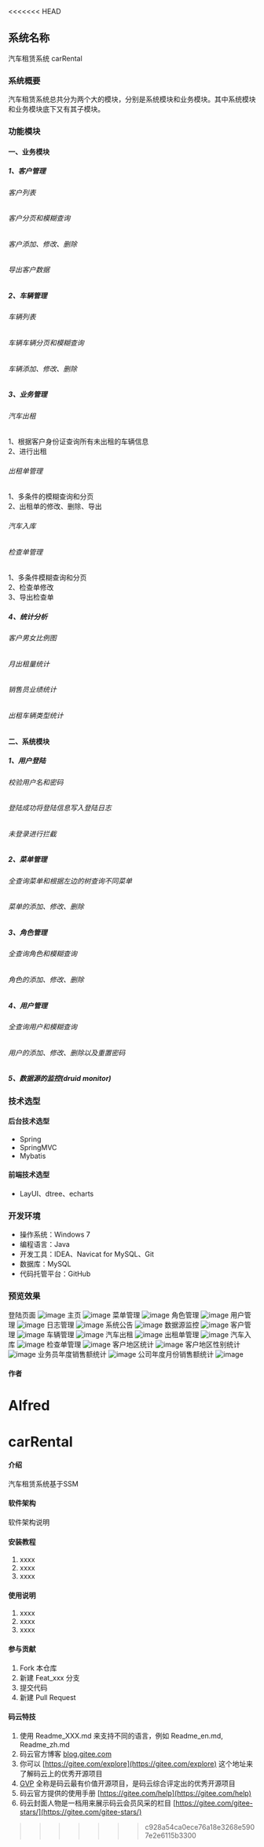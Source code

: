 <<<<<<< HEAD
## 系统名称 
汽车租赁系统 carRental
### 系统概要
汽车租赁系统总共分为两个大的模块，分别是系统模块和业务模块。其中系统模块和业务模块底下又有其子模块。
### 功能模块
#### 一、业务模块
##### 1、客户管理
###### 客户列表
###### 客户分页和模糊查询
###### 客户添加、修改、删除
###### 导出客户数据
##### 2、车辆管理
###### 车辆列表
###### 车辆车辆分页和模糊查询
###### 车辆添加、修改、删除
##### 3、业务管理
###### 汽车出租
1、根据客户身份证查询所有未出租的车辆信息  
2、进行出租
###### 出租单管理
1、多条件的模糊查询和分页  
2、出租单的修改、删除、导出
###### 汽车入库
###### 检查单管理
1、多条件模糊查询和分页  
2、检查单修改  
3、导出检查单
##### 4、统计分析
###### 客户男女比例图
###### 月出租量统计
###### 销售员业绩统计
###### 出租车辆类型统计
#### 二、系统模块
##### 1、用户登陆
###### 校验用户名和密码
###### 登陆成功将登陆信息写入登陆日志
###### 未登录进行拦截
##### 2、菜单管理
###### 全查询菜单和根据左边的树查询不同菜单
###### 菜单的添加、修改、删除
##### 3、角色管理
###### 全查询角色和模糊查询
###### 角色的添加、修改、删除
##### 4、用户管理
###### 全查询用户和模糊查询
###### 用户的添加、修改、删除以及重置密码
##### 5、数据源的监控(druid monitor)

### 技术选型
#### 后台技术选型
* Spring
* SpringMVC
* Mybatis
#### 前端技术选型
* LayUI、dtree、echarts

### 开发环境
* 操作系统：Windows 7
* 编程语言：Java
* 开发工具：IDEA、Navicat for MySQL、Git
* 数据库：MySQL 
* 代码托管平台：GitHub

### 预览效果
登陆页面
![image](https://github.com/Alfred-09/carRental-alfred/blob/master/src/main/webapp/resources/images/carRental/login.PNG)
主页
![image](https://github.com/Alfred-09/carRental-alfred/blob/master/src/main/webapp/resources/images/carRental/index.PNG)
菜单管理
![image](https://github.com/Alfred-09/carRental-alfred/blob/master/src/main/webapp/resources/images/carRental/menu.PNG)
角色管理
![image](https://github.com/Alfred-09/carRental-alfred/blob/master/src/main/webapp/resources/images/carRental/角色管理.PNG)
用户管理
![image](https://github.com/Alfred-09/carRental-alfred/blob/master/src/main/webapp/resources/images/carRental/用户管理.PNG)
日志管理
![image](https://github.com/Alfred-09/carRental-alfred/blob/master/src/main/webapp/resources/images/carRental/日志管理.PNG)
系统公告
![image](https://github.com/Alfred-09/carRental-alfred/blob/master/src/main/webapp/resources/images/carRental/系统公告.PNG)
数据源监控
![image](https://github.com/Alfred-09/carRental-alfred/blob/master/src/main/webapp/resources/images/carRental/数据源监控.PNG)
客户管理
![image](https://github.com/Alfred-09/carRental-alfred/blob/master/src/main/webapp/resources/images/carRental/客户管理.PNG)
车辆管理
![image](https://github.com/Alfred-09/carRental-alfred/blob/master/src/main/webapp/resources/images/carRental/车辆管理.PNG)
汽车出租
![image](https://github.com/Alfred-09/carRental-alfred/blob/master/src/main/webapp/resources/images/carRental/汽车出租.PNG)
出租单管理
![image](https://github.com/Alfred-09/carRental-alfred/blob/master/src/main/webapp/resources/images/carRental/出租单管理.PNG)
汽车入库
![image](https://github.com/Alfred-09/carRental-alfred/blob/master/src/main/webapp/resources/images/carRental/汽车入库.PNG)
检查单管理
![image](https://github.com/Alfred-09/carRental-alfred/blob/master/src/main/webapp/resources/images/carRental/检查单管理.PNG)
客户地区统计
![image](https://github.com/Alfred-09/carRental-alfred/blob/master/src/main/webapp/resources/images/carRental/客户地区统计.PNG)
客户地区性别统计
![image](https://github.com/Alfred-09/carRental-alfred/blob/master/src/main/webapp/resources/images/carRental/客户地区性别统计.PNG)
业务员年度销售额统计
![image](https://github.com/Alfred-09/carRental-alfred/blob/master/src/main/webapp/resources/images/carRental/业务员年度销售额统计.PNG)
公司年度月份销售额统计
![image](https://github.com/Alfred-09/carRental-alfred/blob/master/src/main/webapp/resources/images/carRental/公司年度月份销售额统计.PNG)


#### 作者
Alfred
=======
# carRental

#### 介绍
汽车租赁系统基于SSM

#### 软件架构
软件架构说明


#### 安装教程

1.  xxxx
2.  xxxx
3.  xxxx

#### 使用说明

1.  xxxx
2.  xxxx
3.  xxxx

#### 参与贡献

1.  Fork 本仓库
2.  新建 Feat_xxx 分支
3.  提交代码
4.  新建 Pull Request


#### 码云特技

1.  使用 Readme\_XXX.md 来支持不同的语言，例如 Readme\_en.md, Readme\_zh.md
2.  码云官方博客 [blog.gitee.com](https://blog.gitee.com)
3.  你可以 [https://gitee.com/explore](https://gitee.com/explore) 这个地址来了解码云上的优秀开源项目
4.  [GVP](https://gitee.com/gvp) 全称是码云最有价值开源项目，是码云综合评定出的优秀开源项目
5.  码云官方提供的使用手册 [https://gitee.com/help](https://gitee.com/help)
6.  码云封面人物是一档用来展示码云会员风采的栏目 [https://gitee.com/gitee-stars/](https://gitee.com/gitee-stars/)
>>>>>>> c928a54ca0ece76a18e3268e5907e2e6115b3300

